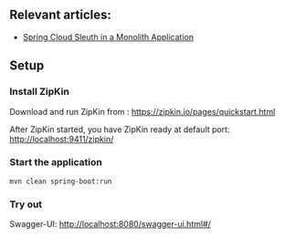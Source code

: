 ## Relevant articles:

- [Spring Cloud Sleuth in a Monolith Application](http://www.baeldung.com/spring-cloud-sleuth-single-application)

## Setup

### Install ZipKin

Download and run ZipKin from : https://zipkin.io/pages/quickstart.html

After ZipKin started, you have ZipKin ready at default port: [http://localhost:9411/zipkin/](http://localhost:9411/zipkin/)

### Start the application

`mvn clean spring-boot:run`

### Try out

Swagger-UI: [http://localhost:8080/swagger-ui.html#/](http://localhost:8080/swagger-ui.html#/)


